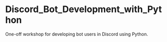 # Discord_Bot_Development_with_Python
One-off workshop for developing bot users in Discord using Python.

